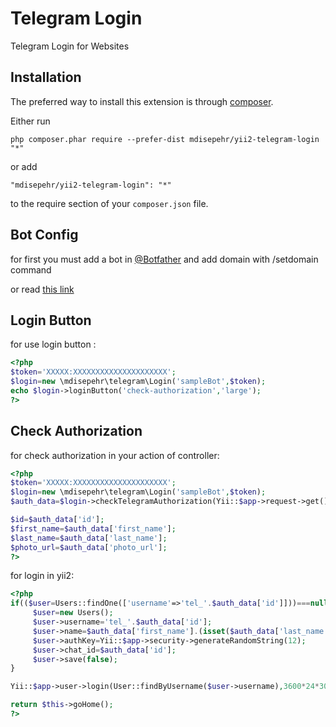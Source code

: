 Telegram Login
==============
Telegram Login for Websites

Installation
------------

The preferred way to install this extension is through [composer](http://getcomposer.org/download/).

Either run

```
php composer.phar require --prefer-dist mdisepehr/yii2-telegram-login "*"
```

or add

```
"mdisepehr/yii2-telegram-login": "*"
```

to the require section of your `composer.json` file.

Bot Config
-----

for first you must add a bot in [@Botfather](https://t.me/botfather) and add domain with /setdomain command

or read [this link](https://core.telegram.org/widgets/login)

Login Button
-----

for use login button :

```php
<?php 
$token='XXXXX:XXXXXXXXXXXXXXXXXXXXX';
$login=new \mdisepehr\telegram\Login('sampleBot',$token); 
echo $login->loginButton('check-authorization','large');
?>
```

Check Authorization
-----

for check authorization in your action of controller:


```php
<?php 
$token='XXXXX:XXXXXXXXXXXXXXXXXXXXX';
$login=new \mdisepehr\telegram\Login('sampleBot',$token); 
$auth_data=$login->checkTelegramAuthorization(Yii::$app->request->get());

$id=$auth_data['id'];
$first_name=$auth_data['first_name'];
$last_name=$auth_data['last_name'];
$photo_url=$auth_data['photo_url'];
?>
```


for login in yii2:

```php
<?php
if(($user=Users::findOne(['username'=>'tel_'.$auth_data['id']]))===null){
     $user=new Users();
     $user->username='tel_'.$auth_data['id'];
     $user->name=$auth_data['first_name'].(isset($auth_data['last_name'])?" {$auth_data['last_name']}":"");
     $user->authKey=Yii::$app->security->generateRandomString(12);
     $user->chat_id=$auth_data['id'];
     $user->save(false);
}

Yii::$app->user->login(User::findByUsername($user->username),3600*24*30);

return $this->goHome();
?>
```